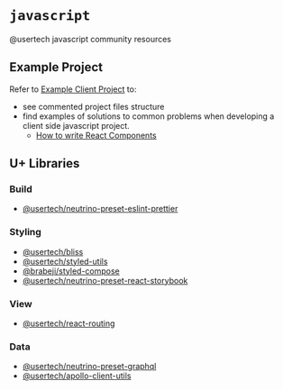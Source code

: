 # `javascript`

@usertech javascript community resources

## Example Project

Refer to [Example Client Project](packages/example-client) to:

- see commented project files structure
- find examples of solutions to common problems when developing a client side javascript project.
  - [How to write React Components](packages/example-client/src/components)

## U+ Libraries

### Build
- [@usertech/neutrino-preset-eslint-prettier](https://github.com/usertech/neutrino-preset-eslint-prettier)

### Styling
- [@usertech/bliss](https://github.com/usertech/bliss)
- [@usertech/styled-utils](https://github.com/usertech/styled-utils)
- [@brabeji/styled-compose](https://github.com/brabeji/styled-compose)
- [@usertech/neutrino-preset-react-storybook](https://github.com/usertech/neutrino-preset-react-storybook)

### View
- [@usertech/react-routing](https://github.com/usertech/react-routing)

### Data
- [@usertech/neutrino-preset-graphql](https://github.com/usertech/neutrino-preset-graphql)
- [@usertech/apollo-client-utils](https://github.com/usertech/apollo-client-utils)

